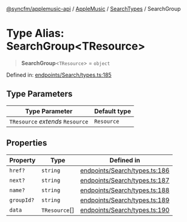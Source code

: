 [@syncfm/applemusic-api](../../../../../../globals.md) / [AppleMusic](../../../index.md) / [SearchTypes](../index.md) / SearchGroup

# Type Alias: SearchGroup\<TResource\>

> **SearchGroup**\<`TResource`\> = `object`

Defined in: [endpoints/Search/types.ts:185](https://github.com/sync-fm/applemusic-api/blob/a6a8471d4d51a41f6bd8af9d95c8abf0126e10f4/src/endpoints/Search/types.ts#L185)

## Type Parameters

| Type Parameter | Default type |
| ------ | ------ |
| `TResource` *extends* `Resource` | `Resource` |

## Properties

| Property | Type | Defined in |
| ------ | ------ | ------ |
| <a id="href"></a> `href?` | `string` | [endpoints/Search/types.ts:186](https://github.com/sync-fm/applemusic-api/blob/a6a8471d4d51a41f6bd8af9d95c8abf0126e10f4/src/endpoints/Search/types.ts#L186) |
| <a id="next"></a> `next?` | `string` | [endpoints/Search/types.ts:187](https://github.com/sync-fm/applemusic-api/blob/a6a8471d4d51a41f6bd8af9d95c8abf0126e10f4/src/endpoints/Search/types.ts#L187) |
| <a id="name"></a> `name?` | `string` | [endpoints/Search/types.ts:188](https://github.com/sync-fm/applemusic-api/blob/a6a8471d4d51a41f6bd8af9d95c8abf0126e10f4/src/endpoints/Search/types.ts#L188) |
| <a id="groupid"></a> `groupId?` | `string` | [endpoints/Search/types.ts:189](https://github.com/sync-fm/applemusic-api/blob/a6a8471d4d51a41f6bd8af9d95c8abf0126e10f4/src/endpoints/Search/types.ts#L189) |
| <a id="data"></a> `data` | `TResource`[] | [endpoints/Search/types.ts:190](https://github.com/sync-fm/applemusic-api/blob/a6a8471d4d51a41f6bd8af9d95c8abf0126e10f4/src/endpoints/Search/types.ts#L190) |
